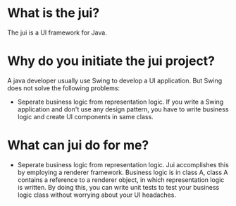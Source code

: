 # What is the jui?
The jui is a UI framework for Java.

# Why do you initiate the jui project?
A java developer usually use Swing to develop a UI application. But Swing does
not solve the following problems:
* Seperate business logic from representation logic. If you write a Swing 
application and don't use any design pattern, you have to write business logic
and create UI components in same class.

# What can jui do for me?
* Seperate business logic from representation logic. Jui accomplishes this by
employing a renderer framework. Business logic is in class A, class A contains
a reference to a renderer object, in which representation logic is written. By
doing this, you can write unit tests to test your business logic class without
worrying about your UI headaches.
